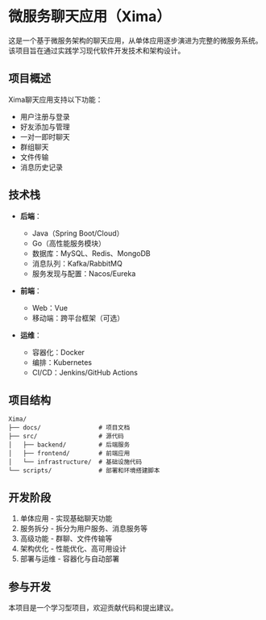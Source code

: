 # 微服务聊天应用（Xima）

这是一个基于微服务架构的聊天应用，从单体应用逐步演进为完整的微服务系统。该项目旨在通过实践学习现代软件开发技术和架构设计。

## 项目概述

Xima聊天应用支持以下功能：
- 用户注册与登录
- 好友添加与管理
- 一对一即时聊天
- 群组聊天
- 文件传输
- 消息历史记录

## 技术栈

- **后端**：
  - Java（Spring Boot/Cloud）
  - Go（高性能服务模块）
  - 数据库：MySQL、Redis、MongoDB
  - 消息队列：Kafka/RabbitMQ
  - 服务发现与配置：Nacos/Eureka

- **前端**：
  - Web：Vue
  - 移动端：跨平台框架（可选）

- **运维**：
  - 容器化：Docker
  - 编排：Kubernetes
  - CI/CD：Jenkins/GitHub Actions

## 项目结构

```
Xima/
├── docs/                # 项目文档
├── src/                 # 源代码
│   ├── backend/         # 后端服务
│   ├── frontend/        # 前端应用
│   └── infrastructure/  # 基础设施代码
└── scripts/             # 部署和环境搭建脚本
```

## 开发阶段

1. 单体应用 - 实现基础聊天功能
2. 服务拆分 - 拆分为用户服务、消息服务等
3. 高级功能 - 群聊、文件传输等
4. 架构优化 - 性能优化、高可用设计
5. 部署与运维 - 容器化与自动部署

## 参与开发

本项目是一个学习型项目，欢迎贡献代码和提出建议。